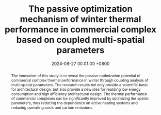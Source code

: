 ---
title:          "The passive optimization mechanism of winter thermal performance in commercial complex based on coupled multi-spatial parameters"
date:           2024-08-27 00:01:00 +0800
selected:       false
pub:            "Journal of Building Engineering"
pub_date:       "2024"
abstract: >-
 The innovation of this study is to reveal the passive optimization potential of commercial complex thermal performance in winter through coupling analysis of multi-spatial parameters. The research results not only provide a scientific basis for architectural design, but also provide a new idea for realizing low energy consumption and high efficiency architectural design. The thermal performance of commercial complexes can be significantly improved by optimizing the spatial parameters, thus reducing the dependence on active heating systems and reducing operating costs and carbon emissions.
cover:          /assets/images/covers/cover4.jpg
authors:
- Lei Ren#,Guanhau Qu#* ,Gang Liu*,Zenghui Liu.
links:
  Paper: https://doi.org/10.1016/j.jobe.2024.110579
---